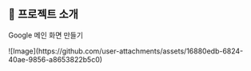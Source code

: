 ## 📝 프로젝트 소개
Google 메인 화면 만들기
<main 화면>
![Image](https://github.com/user-attachments/assets/16880edb-6824-40ae-9856-a8653822b5c0)
<br />
